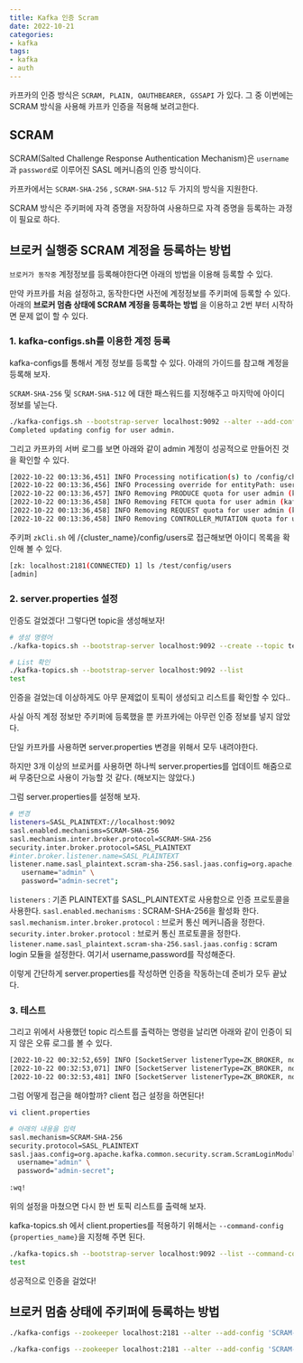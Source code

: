 ```yaml
---
title: Kafka 인증 Scram
date: 2022-10-21
categories:
- kafka
tags:
- kafka
- auth
---
```


카프카의 인증 방식은 `SCRAM, PLAIN, OAUTHBEARER, GSSAPI` 가 있다. 그 중 이번에는 SCRAM 방식을 사용해 카프카 인증을 적용해 보려고한다.

## SCRAM

SCRAM(Salted Challenge Response Authentication Mechanism)은 `username`과 `password`로 이루어진 SASL 메커니즘의 인증 방식이다.

카프카에서는 `SCRAM-SHA-256` , `SCRAM-SHA-512` 두 가지의 방식을 지원한다.

SCRAM 방식은 주키퍼에 자격 증명을 저장하여 사용하므로 자격 증명을 등록하는 과정이 필요로 하다.


## 브로커 실행중 SCRAM 계정을 등록하는 방법

`브로커가 동작중` 계정정보를 등록해야한다면 아래의 방법을 이용해 등록할 수 있다.

만약 카프카를 처음 설정하고, 동작한다면 사전에 계정정보를 주키퍼에 등록할 수 있다. 아래의 __브로커 멈춤 상태에 SCRAM 계정을 등록하는 방법__ 을 이용하고 2번 부터 시작하면 문제 없이 할 수 있다. 


### 1. kafka-configs.sh를 이용한 계정 등록

kafka-configs를 통해서 계정 정보를 등록할 수 있다. 아래의 가이드를 참고해 계정을 등록해 보자.

`SCRAM-SHA-256` 및 `SCRAM-SHA-512` 에 대한 패스워드를 지정해주고 마지막에 아이디 정보를 넣는다.

```bash
./kafka-configs.sh --bootstrap-server localhost:9092 --alter --add-config 'SCRAM-SHA-256=[password=admin-secret],SCRAM-SHA-512=[password=admin-secret]' --entity-type users --entity-name admin
Completed updating config for user admin.
```

그리고 카프카의 서버 로그를 보면 아래와 같이 admin 계정이 성공적으로 만들어진 것을 확인할 수 있다.

```bash
[2022-10-22 00:13:36,451] INFO Processing notification(s) to /config/changes (kafka.common.ZkNodeChangeNotificationListener)
[2022-10-22 00:13:36,456] INFO Processing override for entityPath: users/admin with config: HashMap(SCRAM-SHA-512 -> [hidden], SCRAM-SHA-256 -> [hidden]) (kafka.server.DynamicConfigManager)
[2022-10-22 00:13:36,457] INFO Removing PRODUCE quota for user admin (kafka.server.ClientQuotaManager)
[2022-10-22 00:13:36,458] INFO Removing FETCH quota for user admin (kafka.server.ClientQuotaManager)
[2022-10-22 00:13:36,458] INFO Removing REQUEST quota for user admin (kafka.server.ClientRequestQuotaManager)
[2022-10-22 00:13:36,458] INFO Removing CONTROLLER_MUTATION quota for user admin (kafka.server.ControllerMutationQuotaManager)
```

주키퍼 `zkCli.sh` 에 /{cluster_name}/config/users로 접근해보면 아이디 목록을 확인해 볼 수 있다.

```bash
[zk: localhost:2181(CONNECTED) 1] ls /test/config/users
[admin]
```

### 2. server.properties 설정

인증도 걸었겠다! 그렇다면 topic을 생성해보자!

```bash
# 생성 명령어
./kafka-topics.sh --bootstrap-server localhost:9092 --create --topic test

# List 확인
./kafka-topics.sh --bootstrap-server localhost:9092 --list         
test
```

인증을 걸었는데 이상하게도 아무 문제없이 토픽이 생성되고 리스트를 확인할 수 있다..

사실 아직 계정 정보만 주키퍼에 등록했을 뿐 카프카에는 아무런 인증 정보를 넣지 않았다.

단일 카프카를 사용하면 server.properties 변경을 위해서 모두 내려야한다.

하지만 3개 이상의 브로커를 사용하면 하나씩 server.properties를 업데이트 해줌으로써 무중단으로 사용이 가능할 것 같다. (해보지는 않았다.)

그럼 server.properties를 설정해 보자.

```bash
# 변경
listeners=SASL_PLAINTEXT://localhost:9092
sasl.enabled.mechanisms=SCRAM-SHA-256
sasl.mechanism.inter.broker.protocol=SCRAM-SHA-256
security.inter.broker.protocol=SASL_PLAINTEXT
#inter.broker.listener.name=SASL_PLAINTEXT
listener.name.sasl_plaintext.scram-sha-256.sasl.jaas.config=org.apache.kafka.common.security.scram.ScramLoginModule required \
   username="admin" \
   password="admin-secret";
```

`listeners` : 기존 PLAINTEXT를 SASL_PLAINTEXT로 사용함으로 인증 프로토콜을 사용한다.
`sasl.enabled.mechanisms` : SCRAM-SHA-256을 활성화 한다.
`sasl.mechanism.inter.broker.protocol` : 브로커 통신 메커니즘을 정한다.
`security.inter.broker.protocol` : 브로커 통신 프로토콜을 정한다.
`listener.name.sasl_plaintext.scram-sha-256.sasl.jaas.config` : scram login 모듈을 설정한다. 여기서 username,password를 작성해준다.

이렇게 간단하게 server.properties를 작성하면 인증을 작동하는데 준비가 모두 끝났다.


### 3. 테스트

그리고 위에서 사용했던 topic 리스트를 출력하는 명령을 날리면 아래와 같이 인증이 되지 않은 오류 로그를 볼 수 있다.

```bash
[2022-10-22 00:32:52,659] INFO [SocketServer listenerType=ZK_BROKER, nodeId=0] Failed authentication with /127.0.0.1 (Unexpected Kafka request of type METADATA during SASL handshake.) (org.apache.kafka.common.network.Selector)
[2022-10-22 00:32:53,071] INFO [SocketServer listenerType=ZK_BROKER, nodeId=0] Failed authentication with /127.0.0.1 (Unexpected Kafka request of type METADATA during SASL handshake.) (org.apache.kafka.common.network.Selector)
[2022-10-22 00:32:53,481] INFO [SocketServer listenerType=ZK_BROKER, nodeId=0] Failed authentication with /127.0.0.1 (Unexpected Kafka request of type METADATA during SASL handshake.) (org.apache.kafka.common.network.Selector)
```

그럼 어떻게 접근을 해야할까? client 접근 설정을 하면된다!

```bash
vi client.properties

# 아래의 내용을 입력
sasl.mechanism=SCRAM-SHA-256
security.protocol=SASL_PLAINTEXT
sasl.jaas.config=org.apache.kafka.common.security.scram.ScramLoginModule required \
  username="admin" \
  password="admin-secret";
  
:wq!
```

위의 설정을 마쳤으면 다시 한 번 토픽 리스트를 출력해 보자.

kafka-topics.sh 에서 client.properties를 적용하기 위해서는 `--command-config {properties_name}`을 지정해 주면 된다.

```bash
./kafka-topics.sh --bootstrap-server localhost:9092 --list --command-config client.properties
test
```

성공적으로 인증을 걸었다!


## 브로커 멈춤 상태에 주키퍼에 등록하는 방법 

```bash
./kafka-configs --zookeeper localhost:2181 --alter --add-config 'SCRAM-SHA-256=[iterations=8192,password=alice-secret],SCRAM-SHA-512=[password=alice-secret]' --entity-type users --entity-name alice

./kafka-configs --zookeeper localhost:2181 --alter --add-config 'SCRAM-SHA-256=[password=admin-secret],SCRAM-SHA-512=[password=admin-secret]' --entity-type users --entity-name admin
```

